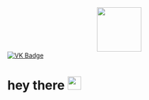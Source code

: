 <div id="header" align="center">
  <img src="https://media.giphy.com/media/StKiS6x698JAl9d6cx/giphy.gif" width="100" align="center"/>
</div>
<div id="badges">
  <a href="https://vk.com/olejjon_123" align="center">
    <img src="https://img.shields.io/badge/VK-blue?style=for-the-badge&logo=VK&logoColor=white" alt="VK Badge" />
  </a>
</div>
<img src="https://komarev.com/ghpvc/?username=olejjon&style=flat-square&color=blue" alt=""/>
<h1>
  hey there
  <img src="https://media.giphy.com/media/hvRJCLFzcasrR4ia7z/giphy.gif" width="30px"/>
</h1>
